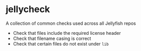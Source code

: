 # jellycheck
A collection of common checks used across all Jellyfish repos

- Check that files include the required license header
- Check that filename casing is correct
- Check that certain files do not exist under `lib`
